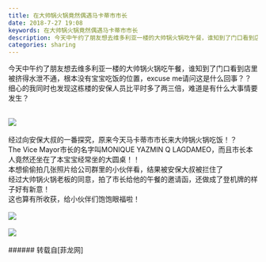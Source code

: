```yaml
---
title: 在大帅锅火锅竟然偶遇马卡蒂市市长
date: 2018-7-27 19:08
keywords: 在大帅锅火锅竟然偶遇马卡蒂市市长
description: 今天中午约了朋友想去维多利亚一楼的大帅锅火锅吃午餐，谁知到了门口看到店里被挤得水泄不通，根本没有宝宝吃饭的位置，excuse me请问这是什么回事？？细心的我同时也发现这栋楼的安保人员比平时多了两三倍，难道是有什么大事情要发生？经过向安保大叔的一番探究，原来今天马卡蒂市市长来大帅锅火锅吃饭！？The Vice Mayor市长的名字叫MONIQUE YAZMIN Q LAGDAMEO，而且市长本人竟然还坐在了本宝宝经常坐的大圆桌！！本想偷偷拍几张照片给公司群里的小伙伴看，结果被安保大叔被拦住了经过大帅锅火锅老板的同意，拍了市长给他的午餐的邀请函，还做成了登机牌的样子好有新意！这也算有所收获，给小伙伴们饱饱眼福啦！
categories: sharing
---
```

<td class="t_f" id="postmessage_1560939">

今天中午约了朋友想去维多利亚一楼的大帅锅火锅吃午餐，谁知到了门口看到店里被挤得水泄不通，根本没有宝宝吃饭的位置，excuse me请问这是什么回事？？<br/>
细心的我同时也发现这栋楼的安保人员比平时多了两三倍，难道是有什么大事情要发生？<br/>
<br/>

<img aid="895827" data-cf-modified-a1395e681db47fa3f26aeb0d-="" file="data/attachment/forum/201807/27/190339f8989998tt88y8bw.jpg.thumb.jpg" id="aimg_895827" inpost="1" onclick="" onmouseover="" src="http://www.flw.ph/data/attachment/forum/201807/27/190339f8989998tt88y8bw.jpg" style="cursor:pointer" zoomfile="data/attachment/forum/201807/27/190339f8989998tt88y8bw.jpg"/>


<br/>
<br/>
经过向安保大叔的一番探究，原来今天马卡蒂市市长来大帅锅火锅吃饭！？<br/>
The Vice Mayor市长的名字叫MONIQUE YAZMIN Q LAGDAMEO，而且市长本人竟然还坐在了本宝宝经常坐的大圆桌！！<img alt="" border="0" onclick="" onmouseover="" smilieid="152" src="static/image/smiley/default/titter.gif"/><img alt="" border="0" onclick="" onmouseover="" smilieid="131" src="static/image/smiley/default/lol.gif"/><br/>
本想偷偷拍几张照片给公司群里的小伙伴看，结果被安保大叔被拦住了<img alt="" border="0" onclick="" onmouseover="" smilieid="151" src="static/image/smiley/default/cry.gif"/><br/>
经过大帅锅火锅老板的同意，拍了市长给他的午餐的邀请函，还做成了登机牌的样子好有新意！<br/>
这也算有所收获，给小伙伴们饱饱眼福啦！<img alt="" border="0" onclick="" onmouseover="" smilieid="145" src="static/image/smiley/default/victory.gif"/><br/>
<br/>

<img aid="895826" data-cf-modified-a1395e681db47fa3f26aeb0d-="" file="data/attachment/forum/201807/27/190205wcuttfgs3wrngyyc.jpg.thumb.jpg" id="aimg_895826" inpost="1" onclick="" onmouseover="" src="http://www.flw.ph/data/attachment/forum/201807/27/190205wcuttfgs3wrngyyc.jpg" style="cursor:pointer" zoomfile="data/attachment/forum/201807/27/190205wcuttfgs3wrngyyc.jpg"/>


<br/>
<br/>

<img aid="895828" data-cf-modified-a1395e681db47fa3f26aeb0d-="" file="data/attachment/forum/201807/27/190435d7hjboof7abpop8j.jpg.thumb.jpg" id="aimg_895828" inpost="1" onclick="" onmouseover="" src="http://www.flw.ph/data/attachment/forum/201807/27/190435d7hjboof7abpop8j.jpg" style="cursor:pointer" zoomfile="data/attachment/forum/201807/27/190435d7hjboof7abpop8j.jpg"/>


<br/>
<br/>
</td>
###### 转载自[菲龙网]